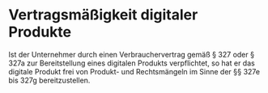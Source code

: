 # Vertragsmäßigkeit digitaler Produkte

Ist der Unternehmer durch einen Verbrauchervertrag gemäß § 327 oder § 327a zur Bereitstellung eines digitalen Produkts verpflichtet, so hat er das digitale Produkt frei von Produkt\- und Rechtsmängeln im Sinne der §§ 327e bis 327g bereitzustellen. 

